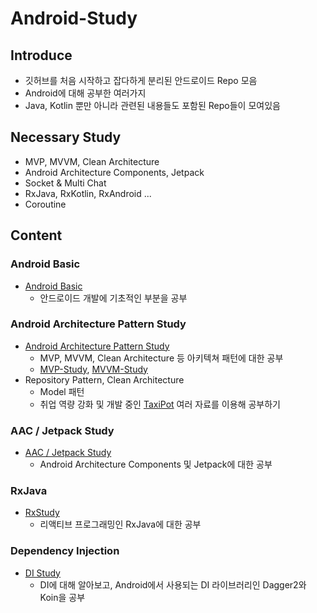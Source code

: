 # Android-Study

## Introduce

- 깃허브를 처음 시작하고 잡다하게 분리된 안드로이드 Repo 모음
- Android에 대해 공부한 여러가지
- Java, Kotlin 뿐만 아니라 관련된 내용들도 포함된 Repo들이 모여있음

## Necessary Study

- MVP, MVVM, Clean Architecture
- Android Architecture Components, Jetpack
- Socket & Multi Chat
- RxJava, RxKotlin, RxAndroid ...
- Coroutine

## Content

### Android Basic

- [Android Basic](https://github.com/KRMKGOLD/Android-Basic)
  - 안드로이드 개발에 기초적인 부분을 공부

### Android Architecture Pattern Study

- [Android Architecture Pattern Study](https://github.com/KRMKGOLD/Android-Architecture-Pattern)
  - MVP, MVVM, Clean Architecture 등 아키텍쳐 패턴에 대한 공부
  - [MVP-Study](https://github.com/KRMKGOLD/Android-MVPSample), [MVVM-Study](https://github.com/KRMKGOLD/Android-MVVMSample)
- Repository Pattern, Clean Architecture
  - Model  패턴
  - 취업 역량 강화 및 개발 중인 [TaxiPot](https://github.com/TaxiPot/TaxiPot_Android)  여러 자료를 이용해 공부하기

### AAC / Jetpack Study

- [AAC / Jetpack Study](https://github.com/KRMKGOLD/Android-Jetpack-Study)
  - Android Architecture Components 및 Jetpack에 대한 공부

### RxJava

- [RxStudy](https://github.com/KRMKGOLD/RxStudy)
  - 리액티브 프로그래밍인 RxJava에 대한 공부
  
### Dependency Injection

- [DI Study](https://github.com/KRMKGOLD/DI_Study)
  - DI에 대해 알아보고, Android에서 사용되는 DI 라이브러리인 Dagger2와 Koin을 공부
  
